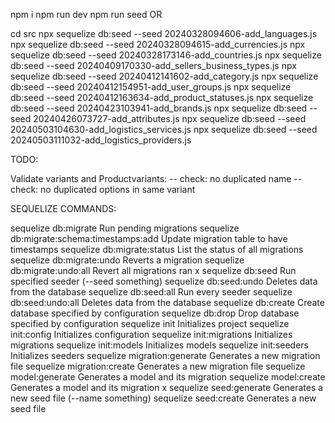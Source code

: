 npm i
npm run dev
npm run seed
OR

cd src
npx sequelize db:seed --seed 20240328094606-add_languages.js
npx sequelize db:seed --seed 20240328094615-add_currencies.js
npx sequelize db:seed --seed 20240328173146-add_countries.js
npx sequelize db:seed --seed 20240409170330-add_sellers_business_types.js
npx sequelize db:seed --seed 20240412141602-add_category.js
npx sequelize db:seed --seed 20240412154951-add_user_groups.js
npx sequelize db:seed --seed 20240412163634-add_product_statuses.js
npx sequelize db:seed --seed 20240423103941-add_brands.js
npx sequelize db:seed --seed 20240426073727-add_attributes.js
npx sequelize db:seed --seed 20240503104630-add_logistics_services.js
npx sequelize db:seed --seed 20240503111032-add_logistics_providers.js

TODO:

Validate variants and Productvariants:
-- check: no duplicated name
-- check: no duplicated options in same variant



SEQUELIZE COMMANDS:

  sequelize db:migrate                        Run pending migrations
  sequelize db:migrate:schema:timestamps:add  Update migration table to have timestamps
  sequelize db:migrate:status                 List the status of all migrations
  sequelize db:migrate:undo                   Reverts a migration
  sequelize db:migrate:undo:all               Revert all migrations ran
x sequelize db:seed                           Run specified seeder (--seed something)
  sequelize db:seed:undo                      Deletes data from the database
  sequelize db:seed:all                       Run every seeder
  sequelize db:seed:undo:all                  Deletes data from the database
  sequelize db:create                         Create database specified by configuration
  sequelize db:drop                           Drop database specified by configuration
  sequelize init                              Initializes project
  sequelize init:config                       Initializes configuration
  sequelize init:migrations                   Initializes migrations
  sequelize init:models                       Initializes models
  sequelize init:seeders                      Initializes seeders
  sequelize migration:generate                Generates a new migration file
  sequelize migration:create                  Generates a new migration file
  sequelize model:generate                    Generates a model and its migration
  sequelize model:create                      Generates a model and its migration
x sequelize seed:generate                     Generates a new seed file (--name something)
  sequelize seed:create                       Generates a new seed file
